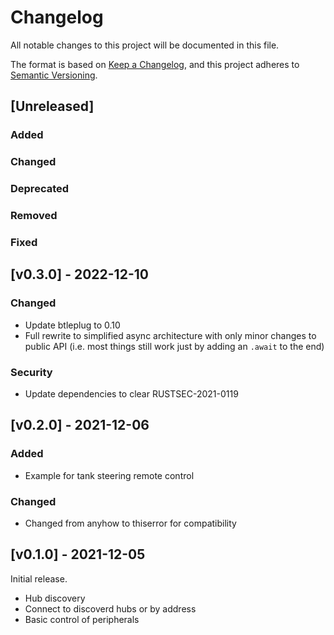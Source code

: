 # Changelog
All notable changes to this project will be documented in this file.

The format is based on [Keep a Changelog](https://keepachangelog.com/en/1.0.0/),
and this project adheres to [Semantic Versioning](https://semver.org/spec/v2.0.0.html).

## [Unreleased]
### Added

### Changed

### Deprecated

### Removed

### Fixed

## [v0.3.0] - 2022-12-10
### Changed
* Update btleplug to 0.10
* Full rewrite to simplified async architecture with only minor changes to
public API (i.e. most things still work just by adding an `.await` to the end)

### Security
* Update dependencies to clear RUSTSEC-2021-0119

## [v0.2.0] - 2021-12-06
### Added
* Example for tank steering remote control

### Changed
* Changed from anyhow to thiserror for compatibility

## [v0.1.0] - 2021-12-05
Initial release.
* Hub discovery
* Connect to discoverd hubs or by address
* Basic control of peripherals
